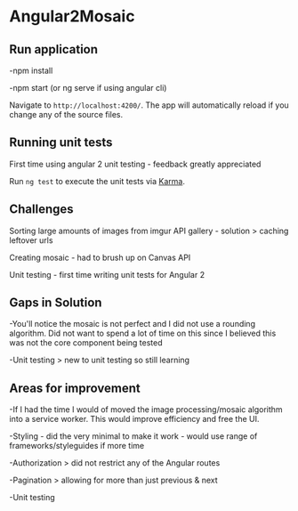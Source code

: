 # Angular2Mosaic

## Run application

-npm install

-npm start (or ng serve if using angular cli)

Navigate to `http://localhost:4200/`. The app will automatically reload if you change any of the source files.

## Running unit tests

First time using angular 2 unit testing - feedback greatly appreciated

Run `ng test` to execute the unit tests via [Karma](https://karma-runner.github.io).

## Challenges

Sorting large amounts of images from imgur API gallery - solution > caching leftover urls

Creating mosaic - had to brush up on Canvas API

Unit testing - first time writing unit tests for Angular 2 

## Gaps in Solution

-You'll notice the mosaic is not perfect and I did not use a rounding algorithm. Did not want to spend a lot of time on this since I believed this was not the core component being tested

-Unit testing > new to unit testing so still learning

## Areas for improvement

-If I had the time I would of moved the image processing/mosaic algorithm into a service worker. This would improve efficiency and free the UI.

-Styling - did the very minimal to make it work - would use range of frameworks/styleguides if more time

-Authorization > did not restrict any of the Angular routes 

-Pagination > allowing for more than just previous & next

-Unit testing
